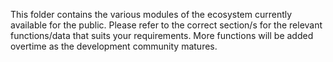 This folder contains the various modules of the ecosystem currently available for the public. Please refer to the correct section/s for the relevant
functions/data that suits your requirements. More functions will be added overtime as the development community matures.
